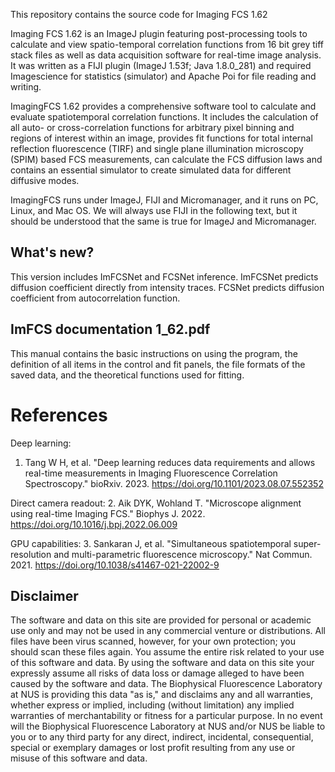 This repository contains the source code for Imaging FCS 1.62 

Imaging FCS 1.62 is an ImageJ plugin featuring post-processing tools to calculate and view spatio-temporal correlation functions from 16 bit grey tiff stack files as well as data acquisition software for real-time image analysis. It was written as a FIJI plugin (ImageJ 1.53f; Java 1.8.0_281) and required Imagescience for statistics (simulator) and Apache Poi for file reading and writing.

ImagingFCS 1.62 provides a comprehensive software tool to calculate and evaluate spatiotemporal correlation functions. It includes the calculation of all auto- or cross-correlation functions for arbitrary pixel binning and regions of interest within an image, provides fit functions for total internal reflection fluorescence (TIRF) and single plane illumination microscopy (SPIM) based FCS measurements, can calculate the FCS diffusion laws and contains an essential simulator to create simulated data for different diffusive modes.

ImagingFCS runs under ImageJ, FIJI and Micromanager, and it runs on PC, Linux, and Mac OS. We will always use FIJI in the following text, but it should be understood that the same is true for ImageJ and Micromanager.

## What's new?
This version includes ImFCSNet and FCSNet inference. ImFCSNet predicts diffusion coefficient directly from intensity traces. FCSNet predicts diffusion coefficient from autocorrelation function.

## ImFCS documentation 1_62.pdf
This manual contains the basic instructions on using the program, the definition of all items in the control and fit panels, the file formats of the saved data, and the theoretical functions used for fitting.

# References

Deep learning:
1. Tang W H, et al. "Deep learning reduces data requirements and allows real-time measurements in Imaging Fluorescence Correlation Spectroscopy." bioRxiv. 2023. https://doi.org/10.1101/2023.08.07.552352

Direct camera readout:
2. Aik DYK, Wohland T. "Microscope alignment using real-time Imaging FCS." Biophys J. 2022. https://doi.org/10.1016/j.bpj.2022.06.009

GPU capabilities:
3. Sankaran J, et al. "Simultaneous spatiotemporal super-resolution and multi-parametric fluorescence microscopy." Nat Commun. 2021. https://doi.org/10.1038/s41467-021-22002-9

## Disclaimer
The software and data on this site are provided for personal or academic use only and may not be used in any commercial venture or distributions. All files have been virus scanned, however, for your own protection; you should scan these files again. You assume the entire risk related to your use of this software and data. By using the software and data on this site your expressly assume all risks of data loss or damage alleged to have been caused by the software and data. The Biophysical Fluorescence Laboratory at NUS is providing this data "as is," and disclaims any and all warranties, whether express or implied, including (without limitation) any implied warranties of merchantability or fitness for a particular purpose. In no event will the Biophysical Fluorescence Laboratory at NUS and/or NUS be liable to you or to any third party for any direct, indirect, incidental, consequential, special or exemplary damages or lost profit resulting from any use or misuse of this software and data.
